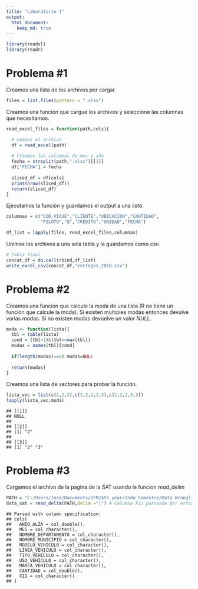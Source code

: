 ```yaml
---
title: "Laboratorio 1"
output:
  html_document:
    keep_md: true
---
```




```r
library(readxl)
library(readr)
```

# Problema #1

Creamos una lista de los archivos por cargar.


```r
files = list.files(pattern = ".xlsx")
```

Creamos una función que cargue los archivos y seleccione las columnas que necesitamos.


```r
read_excel_files = function(path,cols){

  # Leemos el archivo
  df = read_excel(path)
  
  # Creamos las columnas de mes y año
  fecha = strsplit(path,".xlsx")[[1]]
  df["FECHA"] = fecha
  
  sliced_df = df[cols]
  print(nrow(sliced_df))
  return(sliced_df)
}
```

Ejecutamos la función y guardamos el output a una *lista*.


```r
columnas = c("COD_VIAJE","CLIENTE","UBICACION","CANTIDAD",
             "PILOTO","Q","CREDITO","UNIDAD","FECHA")

df_list = lapply(files, read_excel_files,columnas)
```

Unimos los archivos a una sola tabla y la guardamos como *csv*.


```r
# Tabla final
concat_df = do.call(rbind,df_list)
write_excel_csv(concat_df,"entregas_2018.csv")
```



# Problema #2

Creamos una funcion que calcule la moda de una lista (R no tiene un función que calcule la moda). Si existen multiples modas entonces devulve varias modas. Si no existen modas devuelve un valor *NULL*.


```r
moda <- function(lista){
  tbl = table(lista)
  cond = (tbl>1)&(tbl==max(tbl))
  modas = names(tbl)[cond]
  
  if(length(modas)==0) modas=NULL
  
  return(modas)
}
```

Creamos una lista de vectores para probar la función.


```r
lista_vec = list(c(1,2,3),c(1,2,2,2,3),c(1,2,2,3,3))
lapply(lista_vec,moda)
```

```
## [[1]]
## NULL
## 
## [[2]]
## [1] "2"
## 
## [[3]]
## [1] "2" "3"
```



# Problema #3

Cargamos el archivo de la pagina de la SAT usando la funcion *read_delim*


```r
PATH = "C:/Users/Jose/Documents/UFM/4th_year/2ndo_Semestre/Data Wrangling/Data/datos_sat/INE_PARQUE_VEHICULAR_080720.txt" # Path en mi maquina
data_sat = read_delim(PATH,delim ="|") # Columna X11 parseada por error (prob. un simbolo "|" extra)
```

```
## Parsed with column specification:
## cols(
##   ANIO_ALZA = col_double(),
##   MES = col_character(),
##   NOMBRE_DEPARTAMENTO = col_character(),
##   NOMBRE_MUNICIPIO = col_character(),
##   MODELO_VEHICULO = col_character(),
##   LINEA_VEHICULO = col_character(),
##   TIPO_VEHICULO = col_character(),
##   USO_VEHICULO = col_character(),
##   MARCA_VEHICULO = col_character(),
##   CANTIDAD = col_double(),
##   X11 = col_character()
## )
```

